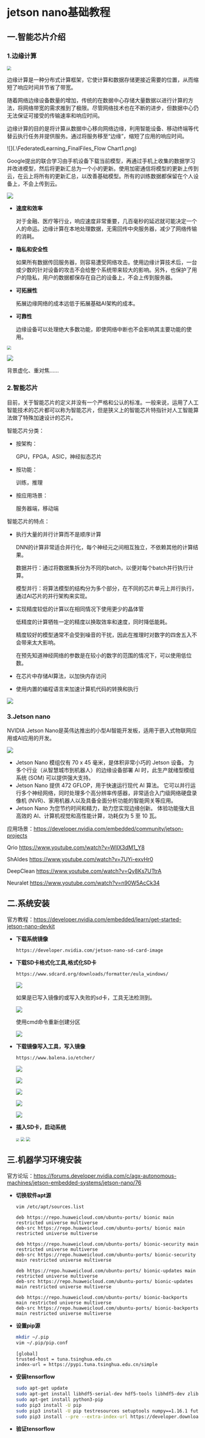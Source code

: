 # jetson nano基础教程

## 一.智能芯片介绍

### 1.边缘计算

<img src=".\What-is-Edge-Computing-768x422.png" style="zoom: 67%;" />

边缘计算是一种分布式计算框架，它使计算和数据存储更接近需要的位置，从而缩短了响应时间并节省了带宽。

随着网络边缘设备数量的增加，传统的在数据中心存储大量数据以进行计算的方法，将网络带宽的需求推到了极限。尽管网络技术也在不断的进步，但数据中心仍无法保证可接受的传输速率和响应时间。

边缘计算的目的是将计算从数据中心移向网络边缘，利用智能设备、移动终端等代替云执行任务并提供服务。通过将服务移至“边缘”，缩短了应用的响应时间。

![](.\FederatedLearning_FinalFiles_Flow Chart1.png)

Google提出的联合学习由手机设备下载当前模型，再通过手机上收集的数据学习并改进模型，然后将更新汇总为一个小的更新。使用加密通信将模型的更新上传到云，在云上将所有的更新汇总，以改善基础模型。所有的训练数据都保留在个人设备上，不会上传到云。

![](.\2017-04-06.gif)

   * **速度和效率**

     对于金融、医疗等行业，响应速度非常重要，几百毫秒的延迟就可能决定一个人的命运。边缘计算在本地处理数据，无需回传中央服务器，减少了网络传输的消耗。

   * **隐私和安全性**

     如果所有数据传回服务器，则容易遭受网络攻击。使用边缘计算技术后，一台或少数的针对设备的攻击不会给整个系统带来较大的影响。另外，也保护了用户的隐私，用户的数据都保存在自己的设备上，不会上传到服务器。

   * **可拓展性**

     拓展边缘网络的成本远低于拓展基础AI架构的成本。

   * **可靠性**

     边缘设备可以处理绝大多数功能，即使网络中断也不会影响其主要功能的使用。

     

<img src=".\0ab8eae1eac44adbc629971cfb8ed458.gif" style="zoom: 67%;" />

![](.\image4.gif)

背景虚化、重对焦......

### 2.智能芯片

目前，关于智能芯片的定义并没有一个严格和公认的标准。一般来说，运用了人工智能技术的芯片都可以称为智能芯片，但是狭义上的智能芯片特指针对人工智能算法做了特殊加速设计的芯片。

智能芯片分类：

* 按架构：

  GPU，FPGA，ASIC，神经拟态芯片

* 按功能：

  训练，推理

* 按应用场景：

  服务器端，移动端

智能芯片的特点：

* 执行大量的并行计算而不是顺序计算

  DNN的计算非常适合并行化，每个神经元之间相互独立，不依赖其他的计算结果。

  数据并行：通过将数据集拆分为不同的batch，以便对每个batch并行执行计算。

  模型并行：将算法模型的结构分为多个部分，在不同的芯片单元上并行执行，通过AI芯片的并行架构来实现。

* 实现精度较低的计算以在相同情况下使用更少的晶体管

  低精度的计算牺牲一定的精度以换取效率和速度，同时降低能耗。

  精度较好的模型通常不会受到噪音的干扰，因此在推理时对数字的四舍五入不会带来太大影响。

  在预先知道神经网络的参数是在较小的数字的范围的情况下，可以使用低位数。

* 在芯片中存储AI算法，以加快内存访问

* 使用内置的编程语言来加速计算机代码的转换和执行

![](.\性能对比.jpg)



### 3.Jetson nano

NVIDIA Jetson Nano是英伟达推出的小型AI智能开发板，适用于嵌入式物联网应用或AI应用的开发。

![](.\Jetson_Nano_Family.png)

* Jetson Nano 模组仅有 70 x 45 毫米，是体积非常小巧的 Jetson 设备。 为多个行业（从智慧城市到机器人）的边缘设备部署 AI 时，此生产就绪型模组系统 (SOM) 可以提供强大支持。
* Jetson Nano 提供 472 GFLOP，用于快速运行现代 AI 算法。 它可以并行运行多个神经网络，同时处理多个高分辨率传感器，非常适合入门级网络硬盘录像机 (NVR)、家用机器人以及具备全面分析功能的智能网关等应用。
* Jetson Nano 为您节约时间和精力，助力您实现边缘创新。 体验功能强大且高效的 AI、计算机视觉和高性能计算，功耗仅为 5 至 10 瓦。

应用场景：https://developer.nvidia.com/embedded/community/jetson-projects

Qrio https://www.youtube.com/watch?v=WIIX3dM1_Y8

ShAIdes https://www.youtube.com/watch?v=7UYi-exvHr0

DeepClean https://www.youtube.com/watch?v=Qy8Ks7UTtrA

Neuralet https://www.youtube.com/watch?v=n90W5AcCk34

## 二.系统安装

官方教程：https://developer.nvidia.com/embedded/learn/get-started-jetson-nano-devkit

* **下载系统镜像**

  ```
  https://developer.nvidia.com/jetson-nano-sd-card-image
  ```

* **下载SD卡格式化工具,格式化SD卡**

  ```
  https://www.sdcard.org/downloads/formatter/eula_windows/
  ```

  ![](C:\Users\VictorLee\OneDrive\工作\人工智能\智能芯片\Jetson_Nano-Getting_Started-Windows-SD_Card_Formatter.png)

  如果是已写入镜像的或写入失败的sd卡，工具无法检测到。

  ![](.\无法检测.PNG)

  使用cmd命令重新创建分区

  ![](.\cmd创建分区.PNG)

* **下载镜像写入工具，写入镜像**

  ```
  https://www.balena.io/etcher/
  ```

  ![](.\写入镜像1.PNG)

  ![](.\写入镜像2.PNG)

  ![](.\写入镜像3.PNG)

  ![](.\写入镜像4.PNG)

  ![](.\需要文件.PNG)

* **插入SD卡，启动系统**

  <img src=".\Jetson_Nano-Getting_Started-Setup-Insert_microSD-B01.png" style="zoom:50%;" />

  <img src=".\微信图片_20200802123350.jpg" style="zoom: 67%;" />

  <img src=".\微信图片_20200802123406.jpg" style="zoom:67%;" />

  

## 三.机器学习环境安装

官方论坛：https://forums.developer.nvidia.com/c/agx-autonomous-machines/jetson-embedded-systems/jetson-nano/76



* **切换软件apt源**

  ```bash
  vim /etc/apt/sources.list
  ```

  ```
  deb https://repo.huaweicloud.com/ubuntu-ports/ bionic main restricted universe multiverse
  deb-src https://repo.huaweicloud.com/ubuntu-ports/ bionic main restricted universe multiverse
  
  deb https://repo.huaweicloud.com/ubuntu-ports/ bionic-security main restricted universe multiverse
  deb-src https://repo.huaweicloud.com/ubuntu-ports/ bionic-security main restricted universe multiverse
  
  deb https://repo.huaweicloud.com/ubuntu-ports/ bionic-updates main restricted universe multiverse
  deb-src https://repo.huaweicloud.com/ubuntu-ports/ bionic-updates main restricted universe multiverse
  
  deb https://repo.huaweicloud.com/ubuntu-ports/ bionic-backports main restricted universe multiverse
  deb-src https://repo.huaweicloud.com/ubuntu-ports/ bionic-backports main restricted universe multiverse
  ```

* **设置pip源**

  ```bash
  mkdir ~/.pip
  vim ~/.pip/pip.conf
  ```

  ```
  [global]
  trusted-host = tuna.tsinghua.edu.cn
  index-url = https://pypi.tuna.tsinghua.edu.cn/simple
  ```

* **安装tensorflow**

  ```bash
  sudo apt-get update
  sudo apt-get install libhdf5-serial-dev hdf5-tools libhdf5-dev zlib1g-dev zip libjpeg8-dev liblapack-dev libblas-dev gfortran
  sudo apt-get install python3-pip
  sudo pip3 install -U pip
  sudo pip3 install -U pip testresources setuptools numpy==1.16.1 future==0.17.1 mock==3.0.5 h5py==2.9.0 keras_preprocessing==1.0.5 keras_applications==1.0.8 gast==0.2.2 futures protobuf pybind11
  sudo pip3 install --pre --extra-index-url https://developer.download.nvidia.com/compute/redist/jp/v44 tensorflow==2.2.0+nv20.6
  ```

* **验证tensorflow**

  ```py
  
  ```

  